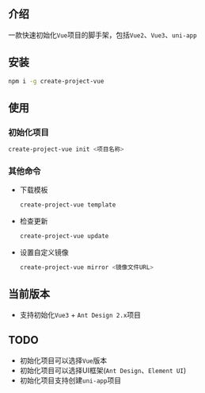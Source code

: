 ## 介绍

一款快速初始化`Vue`项目的脚手架，包括`Vue2`、`Vue3`、`uni-app`

## 安装

```sh
npm i -g create-project-vue
```

## 使用

### 初始化项目

```sh
create-project-vue init <项目名称>
```

### 其他命令

- 下载模板

  ```sh
  create-project-vue template
  ```

- 检查更新

  ```sh
  create-project-vue update
  ```

- 设置自定义镜像

  ```sh
  create-project-vue mirror <镜像文件URL>
  ```

## 当前版本

- 支持初始化`Vue3` + `Ant Design 2.x`项目

## TODO

- 初始化项目可以选择`Vue`版本
- 初始化项目可以选择UI框架(`Ant Design`、`Element UI`)
- 初始化项目支持创建`uni-app`项目

